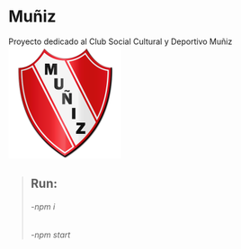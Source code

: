 # Muñiz
Proyecto dedicado al Club Social Cultural y Deportivo Muñiz
<img src="https://github.com/SpaezToledo/Muniz/blob/main/public/img/Escudo.png" width="200"/>


> ## Run:
> ###### -npm i
> ###### -npm start
